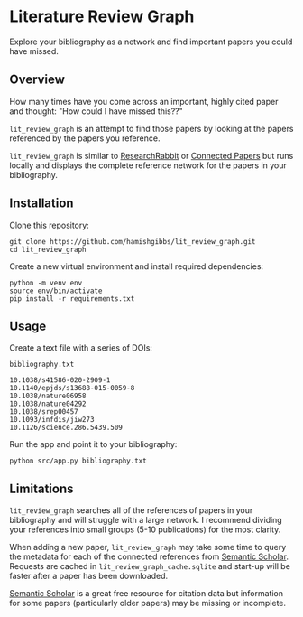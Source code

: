 # Literature Review Graph

Explore your bibliography as a network and find important papers you could have missed.

## Overview

How many times have you come across an important, highly cited paper and thought: "How could I have missed this??"

`lit_review_graph` is an attempt to find those papers by looking at the papers referenced by the papers you reference.

`lit_review_graph` is similar to [ResearchRabbit](https://researchrabbitapp.com/home) or [Connected Papers](https://www.connectedpapers.com/) but runs locally and displays the complete reference network for the papers in your bibliography.

## Installation

Clone this repository:

```
git clone https://github.com/hamishgibbs/lit_review_graph.git
cd lit_review_graph
```

Create a new virtual environment and install required dependencies:

```
python -m venv env
source env/bin/activate 
pip install -r requirements.txt
```

## Usage

Create a text file with a series of DOIs:

`bibliography.txt`
```
10.1038/s41586-020-2909-1
10.1140/epjds/s13688-015-0059-8
10.1038/nature06958
10.1038/nature04292
10.1038/srep00457
10.1093/infdis/jiw273
10.1126/science.286.5439.509
```

Run the app and point it to your bibliography:

```
python src/app.py bibliography.txt
```

## Limitations

`lit_review_graph` searches all of the references of papers in your bibliography and will struggle with a large network. I recommend dividing your references into small groups (5-10 publications) for the most clarity.

When adding a new paper, `lit_review_graph` may take some time to query the metadata for each of the connected references from [Semantic Scholar](https://www.semanticscholar.org/). Requests are cached in `lit_review_graph_cache.sqlite` and start-up will be faster after a paper has been downloaded.

[Semantic Scholar](https://www.semanticscholar.org/) is a great free resource for citation data but information for some papers (particularly older papers) may be missing or incomplete. 